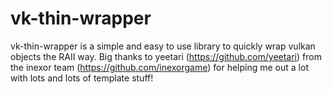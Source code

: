 # vk-thin-wrapper
vk-thin-wrapper is a simple and easy to use library to quickly wrap vulkan objects the RAII way. Big thanks to yeetari (https://github.com/yeetari)
from the inexor team (https://github.com/inexorgame) for helping me out a lot with lots and lots of template stuff!
